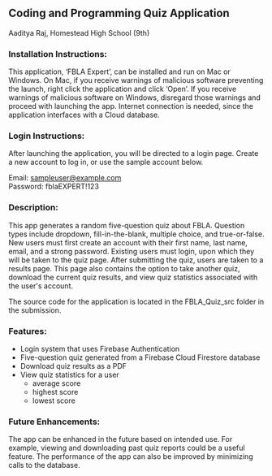 ## Coding and Programming Quiz Application ##

Aaditya Raj, Homestead High School (9th)


### Installation Instructions: ###

This application, ‘FBLA Expert’, can be installed and run on Mac or Windows. On Mac, if you receive warnings of malicious software preventing the launch, right click the application and click ‘Open’. If you receive warnings of malicious software on Windows, disregard those warnings and proceed with launching the app. Internet connection is needed, since the application interfaces with a Cloud database.  


### Login Instructions: ###

After launching the application, you will be directed to a login page. Create a new account to log in, or use the sample account below.

Email: sampleuser@example.com  
Password: fblaEXPERT!123 

### Description: ###

This app generates a random five-question quiz about FBLA. Question types include dropdown, fill-in-the-blank, multiple choice, and true-or-false. New users must first create an account with their first name, last name, email, and a strong password. Existing users must login, upon which they will be taken to the quiz page. After submitting the quiz, users are taken to a results page. This page also contains the option to take another quiz, download the current quiz results, and view quiz statistics associated with the user's account.  

The source code for the application is located in the FBLA_Quiz_src folder in the submission.


### Features: ###
- Login system that uses Firebase Authentication
- Five-question quiz generated from a Firebase Cloud Firestore database
- Download quiz results as a PDF
- View quiz statistics for a user
  - average score
  - highest score
  - lowest score

### Future Enhancements: ###

The app can be enhanced in the future based on intended use. For example, viewing and downloading past quiz reports could be a useful feature. The performance of the app can also be improved by minimizing calls to the database.
